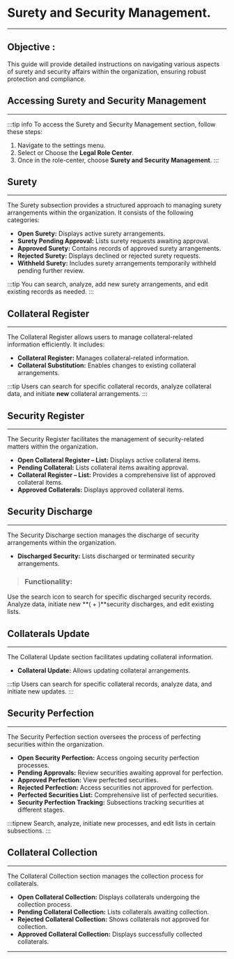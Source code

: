 # Surety and Security Management.
---

<div class="customized-intro-container" id="introduction">
    <h2 class="configuring-hr-setups"> Objective : </h2>
    <p> This guide will provide detailed instructions on navigating various aspects of surety and security affairs within the organization, ensuring robust protection and compliance. </p>
</div>

## Accessing Surety and Security Management
---

:::tip info
To access the Surety and Security Management section, follow these steps:

1. Navigate to the settings menu.
2. Select or Choose the **Legal Role Center**.
2. Once in the role-center, choose **Surety and Security Management**.
:::

## Surety
---

The Surety subsection provides a structured approach to managing surety arrangements within the organization. It consists of the following categories:

- **Open Surety:** Displays active surety arrangements.
- **Surety Pending Approval:** Lists surety requests awaiting approval.
- **Approved Surety:** Contains records of approved surety arrangements.
- **Rejected Surety:** Displays declined or rejected surety requests.
- **Withheld Surety:** Includes surety arrangements temporarily withheld pending further review.

:::tip
You can search, analyze, add new surety arrangements, and edit existing records as needed.
:::

## Collateral Register
---

The Collateral Register allows users to manage collateral-related information efficiently. It includes:

- **Collateral Register:** Manages collateral-related information.
- **Collateral Substitution:** Enables changes to existing collateral arrangements.

:::tip
Users can search for specific collateral records, analyze collateral data, and initiate **new** collateral arrangements.
:::

## Security Register
---

The Security Register facilitates the management of security-related matters within the organization.

- **Open Collateral Register – List:** Displays active collateral items.
- **Pending Collateral:** Lists collateral items awaiting approval.
- **Collateral Register – List:** Provides a comprehensive list of approved collateral items.
- **Approved Collaterals:** Displays approved collateral items.

## Security Discharge
---

The Security Discharge section manages the discharge of security arrangements within the organization.

- **Discharged Security:** Lists discharged or terminated security arrangements.

> ### Functionality:
Use the search icon to search for specific discharged security records. Analyze data, initiate new **( + )**security discharges, and edit existing lists.

## Collaterals Update
---

The Collateral Update section facilitates updating collateral information.

- **Collateral Update:** Allows updating collateral arrangements.

:::tip
Users can search for specific collateral records, analyze data, and initiate new updates.
:::

## Security Perfection
---

The Security Perfection section oversees the process of perfecting securities within the organization.

- **Open Security Perfection:** Access ongoing security perfection processes.
- **Pending Approvals:** Review securities awaiting approval for perfection.
- **Approved Perfection:** View perfected securities.
- **Rejected Perfection:** Access securities not approved for perfection.
- **Perfected Securities List:** Comprehensive list of perfected securities.
- **Security Perfection Tracking:** Subsections tracking securities at different stages.

:::tipnew
Search, analyze, initiate new processes, and edit lists in certain subsections.
:::

## Collateral Collection
---

The Collateral Collection section manages the collection process for collaterals.

- **Open Collateral Collection:** Displays collaterals undergoing the collection process.
- **Pending Collateral Collection:** Lists collaterals awaiting collection.
- **Rejected Collateral Collection:** Shows collaterals not approved for collection.
- **Approved Collateral Collection:** Displays successfully collected collaterals.

---
